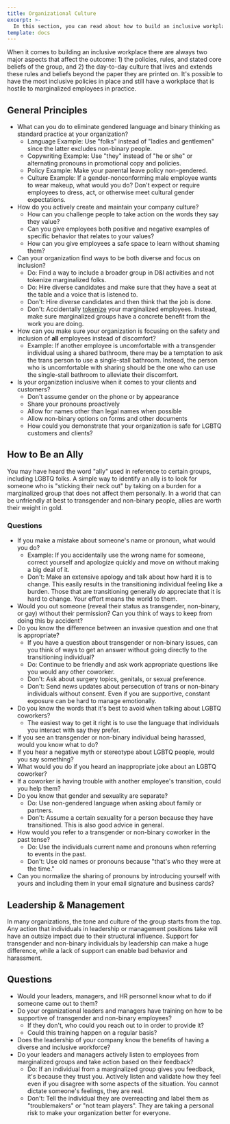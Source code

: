 ```yaml
---
title: Organizational Culture
excerpt: >-
  In this section, you can read about how to build an inclusive workplace culture, how to be an ally, and tips for those in leadership and management roles.
template: docs
---
```


When it comes to building an inclusive workplace there are always two major aspects that affect the outcome: 1) the policies, rules,
and stated core beliefs of the group, and 2) the day-to-day culture that lives and extends these rules and beliefs beyond the paper
they are printed on. It's possible to have the most inclusive policies in place and still have a workplace that is hostile to
marginalized employees in practice.

## General Principles

- What can you do to eliminate gendered language and binary thinking as standard practice at your organization?
  - Language Example: Use "folks" instead of "ladies and gentlemen" since the latter excludes non-binary people.
  - Copywriting Example: Use "they" instead of "he or she" or alternating pronouns in promotional copy and policies.
  - Policy Example: Make your parental leave policy non-gendered.
  - Culture Example: If a gender-nonconforming male employee wants to wear makeup, what would you do? Don't expect or require employees to dress, act, or otherwise meet cultural gender expectations.
- How do you actively create and maintain your company culture?
  - How can you challenge people to take action on the words they say they value?
  - Can you give employees both positive and negative examples of specific behavior that relates to your values?
  - How can you give employees a safe space to learn without shaming them?
- Can your organization find ways to be both diverse and focus on inclusion?
  - Do: Find a way to include a broader group in D&I activities and not tokenize marginalized folks.
  - Do: Hire diverse candidates and make sure that they have a seat at the table and a voice that is listened to.
  - Don't: Hire diverse candidates and then think that the job is done.
  - Don't: Accidentally [tokenize](https://www.catalystwedco.com/blog/2018/2/8/people-are-not-props-how-to-avoid-tokenism-in-your-portfolio) your marginalized employees. Instead, make sure marginalized groups have a concrete benefit from the work you are doing.
- How can you make sure your organization is focusing on the safety and inclusion of **all** employees instead of discomfort?
  - Example: If another employee is uncomfortable with a transgender individual using a shared bathroom, there may be a temptation to ask the trans person to use a single-stall bathroom. Instead, the person who is uncomfortable with sharing should be the one who can use the single-stall bathroom to alleviate their discomfort.
- Is your organization inclusive when it comes to your clients and customers?
  - Don't assume gender on the phone or by appearance
  - Share your pronouns proactively
  - Allow for names other than legal names when possible
  - Allow non-binary options on forms and other documents
  - How could you demonstrate that your organization is safe for LGBTQ customers and clients?

## How to Be an Ally

You may have heard the word "ally" used in reference to certain groups, including LGBTQ folks. A simple way to identify an ally
is to look for someone who is "sticking their neck out" by taking on a burden for a marginalized group that does not affect them
personally. In a world that can be unfriendly at best to transgender and non-binary people, allies are worth their weight in gold.

### Questions

- If you make a mistake about someone's name or pronoun, what would you do?
  - Example: If you accidentally use the wrong name for someone, correct yourself and apologize quickly and move on without making a big deal of it.
  - Don't: Make an extensive apology and talk about how hard it is to change. This easily results in the transitioning individual feeling like a burden. Those that are transitioning generally _do_ appreciate that it is hard to change. Your effort means the world to them.
- Would you out someone (reveal their status as transgender, non-binary, or gay) without their permission? Can you think of ways to keep from doing this by accident?
- Do you know the difference between an invasive question and one that is appropriate?
  - If you have a question about transgender or non-binary issues, can you think of ways to get an answer without going directly to the transitioning individual?
  - Do: Continue to be friendly and ask work appropriate questions like you would any other coworker.
  - Don't: Ask about surgery topics, genitals, or sexual preference.
  - Don't: Send news updates about persecution of trans or non-binary individuals without consent. Even if you are supportive, constant exposure can be hard to manage emotionally.
- Do you know the words that it's best to avoid when talking about LGBTQ coworkers?
  - The easiest way to get it right is to use the language that individuals you interact with say they prefer.
- If you see an transgender or non-binary individual being harassed, would you know what to do?
- If you hear a negative myth or stereotype about LGBTQ people, would you say something?
- What would you do if you heard an inappropriate joke about an LGBTQ coworker?
- If a coworker is having trouble with another employee's transition, could you help them?
- Do you know that gender and sexuality are separate?
  - Do: Use non-gendered language when asking about family or partners.
  - Don't: Assume a certain sexuality for a person because they have transitioned. This is also good advice in general.
- How would you refer to a transgender or non-binary coworker in the past tense?
  - Do: Use the individuals current name and pronouns when referring to events in the past.
  - Don't: Use old names or pronouns because "that's who they were at the time."
- Can you normalize the sharing of pronouns by introducing yourself with yours and including them in your email signature and business cards?

## Leadership &amp; Management

In many organizations, the tone and culture of the group starts from the top. Any action that individuals in leadership or management positions take
will have an outsize impact due to their structural influence. Support for transgender and non-binary individuals by leadership can make a huge
difference, while a lack of support can enable bad behavior and harassment.

## Questions

- Would your leaders, managers, and HR personnel know what to do if someone came out to them?
- Do your organizational leaders and managers have training on how to be supportive of transgender and non-binary employees?
  - If they don't, who could you reach out to in order to provide it?
  - Could this training happen on a regular basis?
- Does the leadership of your company know the benefits of having a diverse and inclusive workforce?
- Do your leaders and managers actively listen to employees from marginalized groups and take action based on their feedback?
  - Do: If an individual from a marginalized group gives you feedback, it's because they trust you. Actively listen and validate how they feel even if you disagree with some aspects of the situation. You cannot dictate someone's feelings, they are real.
  - Don't: Tell the individual they are overreacting and label them as "troublemakers" or "not team players". They are taking a personal risk to make your organization better for everyone.
